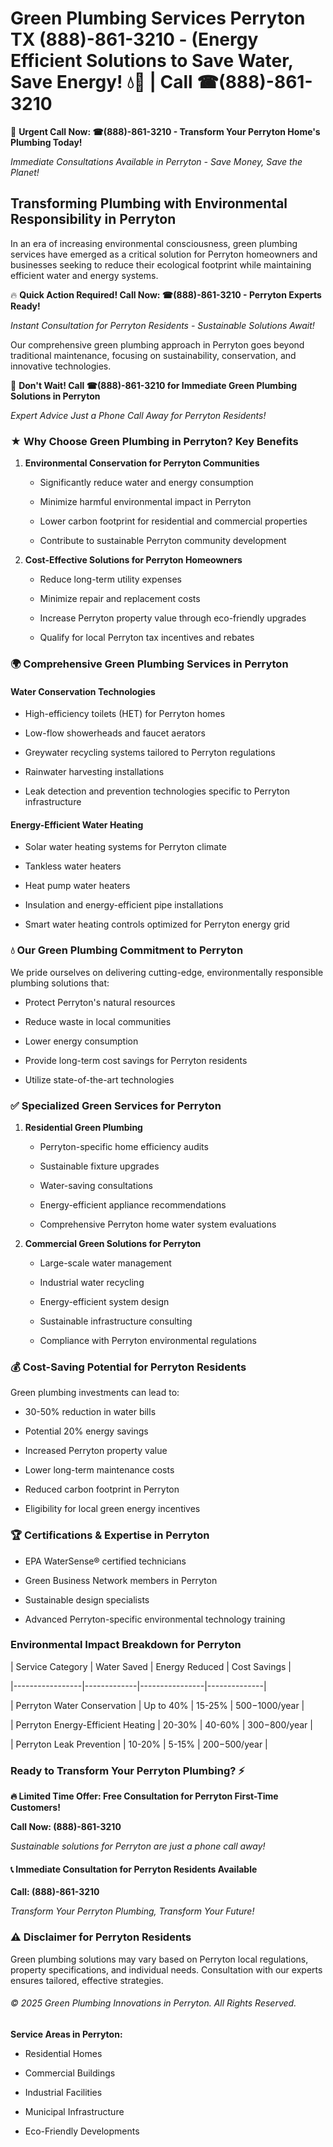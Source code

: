 # Green Plumbing Services Perryton TX (888)-861-3210 - (Energy Efficient Solutions to Save Water, Save Energy! 💧🌿 | Call ☎(888)-861-3210

🚨 **Urgent Call Now: ☎(888)-861-3210 - Transform Your Perryton Home's Plumbing Today!**
*Immediate Consultations Available in Perryton - Save Money, Save the Planet!*

## Transforming Plumbing with Environmental Responsibility in Perryton

In an era of increasing environmental consciousness, green plumbing services have emerged as a critical solution for Perryton homeowners and businesses seeking to reduce their ecological footprint while maintaining efficient water and energy systems. 

🔥 **Quick Action Required! Call Now: ☎(888)-861-3210 - Perryton Experts Ready!**
*Instant Consultation for Perryton Residents - Sustainable Solutions Await!*

Our comprehensive green plumbing approach in Perryton goes beyond traditional maintenance, focusing on sustainability, conservation, and innovative technologies.

🚨 **Don't Wait! Call ☎(888)-861-3210 for Immediate Green Plumbing Solutions in Perryton**
*Expert Advice Just a Phone Call Away for Perryton Residents!*

### ★ Why Choose Green Plumbing in Perryton? Key Benefits

1. **Environmental Conservation for Perryton Communities** 
   - Significantly reduce water and energy consumption
   - Minimize harmful environmental impact in Perryton
   - Lower carbon footprint for residential and commercial properties
   - Contribute to sustainable Perryton community development

2. **Cost-Effective Solutions for Perryton Homeowners** 
   - Reduce long-term utility expenses
   - Minimize repair and replacement costs
   - Increase Perryton property value through eco-friendly upgrades
   - Qualify for local Perryton tax incentives and rebates

### 🌍 Comprehensive Green Plumbing Services in Perryton

#### Water Conservation Technologies
- High-efficiency toilets (HET) for Perryton homes
- Low-flow showerheads and faucet aerators
- Greywater recycling systems tailored to Perryton regulations
- Rainwater harvesting installations
- Leak detection and prevention technologies specific to Perryton infrastructure

#### Energy-Efficient Water Heating
- Solar water heating systems for Perryton climate
- Tankless water heaters
- Heat pump water heaters
- Insulation and energy-efficient pipe installations
- Smart water heating controls optimized for Perryton energy grid

### 💧 Our Green Plumbing Commitment to Perryton

We pride ourselves on delivering cutting-edge, environmentally responsible plumbing solutions that:
- Protect Perryton's natural resources
- Reduce waste in local communities
- Lower energy consumption
- Provide long-term cost savings for Perryton residents
- Utilize state-of-the-art technologies

### ✅ Specialized Green Services for Perryton

1. **Residential Green Plumbing**
   - Perryton-specific home efficiency audits
   - Sustainable fixture upgrades
   - Water-saving consultations
   - Energy-efficient appliance recommendations
   - Comprehensive Perryton home water system evaluations

2. **Commercial Green Solutions for Perryton**
   - Large-scale water management
   - Industrial water recycling
   - Energy-efficient system design
   - Sustainable infrastructure consulting
   - Compliance with Perryton environmental regulations

### 💰 Cost-Saving Potential for Perryton Residents

Green plumbing investments can lead to:
- 30-50% reduction in water bills
- Potential 20% energy savings
- Increased Perryton property value
- Lower long-term maintenance costs
- Reduced carbon footprint in Perryton
- Eligibility for local green energy incentives

### 🏆 Certifications & Expertise in Perryton

- EPA WaterSense® certified technicians
- Green Business Network members in Perryton
- Sustainable design specialists
- Advanced Perryton-specific environmental technology training

### Environmental Impact Breakdown for Perryton

| Service Category | Water Saved | Energy Reduced | Cost Savings |
|-----------------|-------------|----------------|--------------|
| Perryton Water Conservation | Up to 40% | 15-25% | $500-$1000/year |
| Perryton Energy-Efficient Heating | 20-30% | 40-60% | $300-$800/year |
| Perryton Leak Prevention | 10-20% | 5-15% | $200-$500/year |

### Ready to Transform Your Perryton Plumbing? ⚡

**🔥 Limited Time Offer: Free Consultation for Perryton First-Time Customers!**

**Call Now: (888)-861-3210**
*Sustainable solutions for Perryton are just a phone call away!*

#### 📞 Immediate Consultation for Perryton Residents Available

**Call: (888)-861-3210**
*Transform Your Perryton Plumbing, Transform Your Future!*

### ⚠️ Disclaimer for Perryton Residents

Green plumbing solutions may vary based on Perryton local regulations, property specifications, and individual needs. Consultation with our experts ensures tailored, effective strategies.

###### © 2025 Green Plumbing Innovations in Perryton. All Rights Reserved.

**Service Areas in Perryton:** 
- Residential Homes
- Commercial Buildings
- Industrial Facilities
- Municipal Infrastructure
- Eco-Friendly Developments